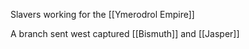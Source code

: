 Slavers working for the [[Ymerodrol Empire]]

A branch sent west captured [[Bismuth]] and [[Jasper]]